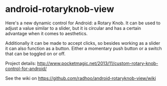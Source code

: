 # android-rotaryknob-view
Here's a new dynamic control for Android: a Rotary Knob. It can be used to adjust a value similar to a slider, but it is circular and has a certain advantage when it comes to aesthetics.

Additionally it can be made to accept clicks, so besides working as a slider it can also function as a button. Either a momentary push button or a switch that can be toggled on or off.

Project details: http://www.pocketmagic.net/2013/11/custom-rotary-knob-control-for-android/

See the wiki on https://github.com/radhoo/android-rotaryknob-view/wiki
